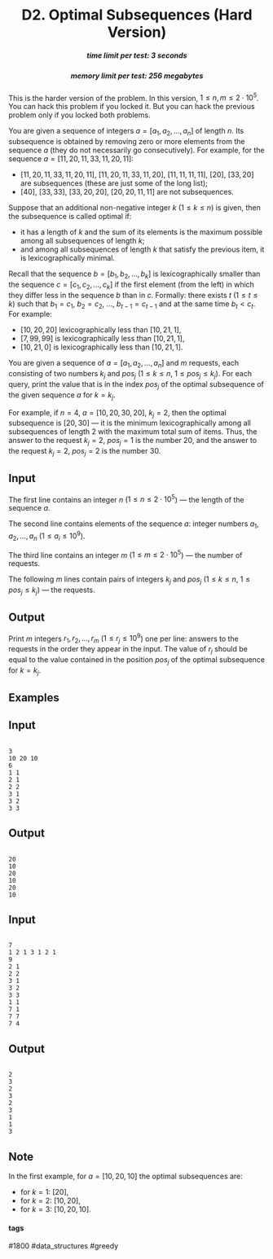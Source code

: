 <h1 style='text-align: center;'> D2. Optimal Subsequences (Hard Version)</h1>

<h5 style='text-align: center;'>time limit per test: 3 seconds</h5>
<h5 style='text-align: center;'>memory limit per test: 256 megabytes</h5>

This is the harder version of the problem. In this version, $1 \le n, m \le 2\cdot10^5$. You can hack this problem if you locked it. But you can hack the previous problem only if you locked both problems.

You are given a sequence of integers $a=[a_1,a_2,\dots,a_n]$ of length $n$. Its subsequence is obtained by removing zero or more elements from the sequence $a$ (they do not necessarily go consecutively). For example, for the sequence $a=[11,20,11,33,11,20,11]$:

* $[11,20,11,33,11,20,11]$, $[11,20,11,33,11,20]$, $[11,11,11,11]$, $[20]$, $[33,20]$ are subsequences (these are just some of the long list);
* $[40]$, $[33,33]$, $[33,20,20]$, $[20,20,11,11]$ are not subsequences.

Suppose that an additional non-negative integer $k$ ($1 \le k \le n$) is given, then the subsequence is called optimal if:

* it has a length of $k$ and the sum of its elements is the maximum possible among all subsequences of length $k$;
* and among all subsequences of length $k$ that satisfy the previous item, it is lexicographically minimal.

Recall that the sequence $b=[b_1, b_2, \dots, b_k]$ is lexicographically smaller than the sequence $c=[c_1, c_2, \dots, c_k]$ if the first element (from the left) in which they differ less in the sequence $b$ than in $c$. Formally: there exists $t$ ($1 \le t \le k$) such that $b_1=c_1$, $b_2=c_2$, ..., $b_{t-1}=c_{t-1}$ and at the same time $b_t<c_t$. For example:

* $[10, 20, 20]$ lexicographically less than $[10, 21, 1]$,
* $[7, 99, 99]$ is lexicographically less than $[10, 21, 1]$,
* $[10, 21, 0]$ is lexicographically less than $[10, 21, 1]$.

You are given a sequence of $a=[a_1,a_2,\dots,a_n]$ and $m$ requests, each consisting of two numbers $k_j$ and $pos_j$ ($1 \le k \le n$, $1 \le pos_j \le k_j$). For each query, print the value that is in the index $pos_j$ of the optimal subsequence of the given sequence $a$ for $k=k_j$.

For example, if $n=4$, $a=[10,20,30,20]$, $k_j=2$, then the optimal subsequence is $[20,30]$ — it is the minimum lexicographically among all subsequences of length $2$ with the maximum total sum of items. Thus, the answer to the request $k_j=2$, $pos_j=1$ is the number $20$, and the answer to the request $k_j=2$, $pos_j=2$ is the number $30$.

## Input

The first line contains an integer $n$ ($1 \le n \le 2\cdot10^5$) — the length of the sequence $a$.

The second line contains elements of the sequence $a$: integer numbers $a_1, a_2, \dots, a_n$ ($1 \le a_i \le 10^9$).

The third line contains an integer $m$ ($1 \le m \le 2\cdot10^5$) — the number of requests.

The following $m$ lines contain pairs of integers $k_j$ and $pos_j$ ($1 \le k \le n$, $1 \le pos_j \le k_j$) — the requests.

## Output

Print $m$ integers $r_1, r_2, \dots, r_m$ ($1 \le r_j \le 10^9$) one per line: answers to the requests in the order they appear in the input. The value of $r_j$ should be equal to the value contained in the position $pos_j$ of the optimal subsequence for $k=k_j$.

## Examples

## Input


```

3
10 20 10
6
1 1
2 1
2 2
3 1
3 2
3 3

```
## Output


```

20
10
20
10
20
10

```
## Input


```

7
1 2 1 3 1 2 1
9
2 1
2 2
3 1
3 2
3 3
1 1
7 1
7 7
7 4

```
## Output


```

2
3
2
3
2
3
1
1
3

```
## Note

In the first example, for $a=[10,20,10]$ the optimal subsequences are: 

* for $k=1$: $[20]$,
* for $k=2$: $[10,20]$,
* for $k=3$: $[10,20,10]$.


#### tags 

#1800 #data_structures #greedy 